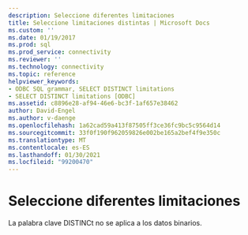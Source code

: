 ```yaml
---
description: Seleccione diferentes limitaciones
title: Seleccione limitaciones distintas | Microsoft Docs
ms.custom: ''
ms.date: 01/19/2017
ms.prod: sql
ms.prod_service: connectivity
ms.reviewer: ''
ms.technology: connectivity
ms.topic: reference
helpviewer_keywords:
- ODBC SQL grammar, SELECT DISTINCT limitations
- SELECT DISTINCT limitations [ODBC]
ms.assetid: c8896e28-af94-46e6-bc3f-1af657e38462
author: David-Engel
ms.author: v-daenge
ms.openlocfilehash: 1a62cad59a413f87505ff3ce36fc9bc5c9564d14
ms.sourcegitcommit: 33f0f190f962059826e002be165a2bef4f9e350c
ms.translationtype: MT
ms.contentlocale: es-ES
ms.lasthandoff: 01/30/2021
ms.locfileid: "99200470"
---
```

# <a name="select-distinct-limitations"></a>Seleccione diferentes limitaciones
La palabra clave DISTINCt no se aplica a los datos binarios.
